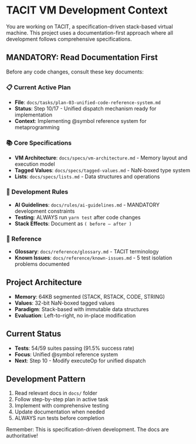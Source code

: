 # TACIT VM Development Context

You are working on TACIT, a specification-driven stack-based virtual machine. This project uses a documentation-first approach where all development follows comprehensive specifications.

## MANDATORY: Read Documentation First
Before any code changes, consult these key documents:

### 📋 Current Active Plan
- **File**: `docs/tasks/plan-03-unified-code-reference-system.md`
- **Status**: Step 10/17 - Unified dispatch mechanism ready for implementation
- **Context**: Implementing @symbol reference system for metaprogramming

### 📚 Core Specifications
- **VM Architecture**: `docs/specs/vm-architecture.md` - Memory layout and execution model
- **Tagged Values**: `docs/specs/tagged-values.md` - NaN-boxed type system
- **Lists**: `docs/specs/lists.md` - Data structures and operations

### 🔧 Development Rules
- **AI Guidelines**: `docs/rules/ai-guidelines.md` - MANDATORY development constraints
- **Testing**: ALWAYS run `yarn test` after code changes
- **Stack Effects**: Document as `( before — after )`

### 📖 Reference
- **Glossary**: `docs/reference/glossary.md` - TACIT terminology
- **Known Issues**: `docs/reference/known-issues.md` - 5 test isolation problems documented

## Project Architecture
- **Memory**: 64KB segmented (STACK, RSTACK, CODE, STRING)
- **Values**: 32-bit NaN-boxed tagged values
- **Paradigm**: Stack-based with immutable data structures
- **Evaluation**: Left-to-right, no in-place modification

## Current Status
- **Tests**: 54/59 suites passing (91.5% success rate)
- **Focus**: Unified @symbol reference system
- **Next**: Step 10 - Modify executeOp for unified dispatch

## Development Pattern
1. Read relevant docs in `docs/` folder
2. Follow step-by-step plan in active task
3. Implement with comprehensive testing
4. Update documentation when needed
5. ALWAYS run tests before completion

Remember: This is specification-driven development. The docs are authoritative!
